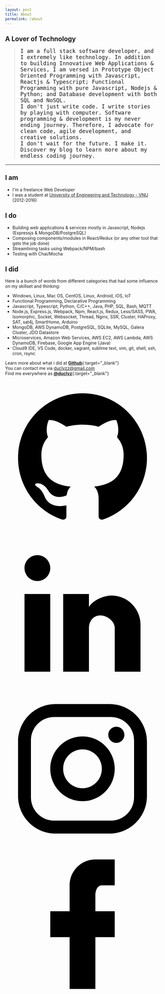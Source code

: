 ```yaml
---
layout: post
title: About
permalink: /about
---
```

## A Lover of Technology
<blockquote style="font-family: monospace; color: inherit; font-size: 1.1rem;">
  <p>I am a full stack software developer, and I extremely like technology. In addition to building Innovative Web Applications & Services, I am versed in Prototype Object Oriented Programming with Javascript, Reactjs & Typescript; Functional Programming with pure Javascript, Nodejs & Python; and Database development with both SQL and NoSQL.<br />I don't just write code. I write stories by playing with computer. Software programming & development is my never ending journey. Therefore, I advocate for clean code, agile development, and creative solutions.<br />I don't wait for the future. I make it. Discover my blog to learn more about my endless coding journey.</p>
</blockquote>

***

## I am
* I'm a freelance Web Developer
* I was a student at [University of Engineering and Technology - VNU](https://uet.vnu.edu.vn/) (2012-2016)

## I do
* Building web applications & services mostly in Javascript, Nodejs (Expressjs & MongoDB/PostgreSQL)
* Composing components/modules in React/Redux (or any other tool that gets the job done)
* Streamlining tasks using Webpack/NPM/bash
* Testing with Chai/Mocha

## I did
Here is a bunch of words from different categories that had some influence on my skillset and thinking:
* Windows, Linux, Mac OS, CentOS, Linux, Android, iOS, IoT
* Functional Programming, Declarative Programming
* Javascript, Typescript, Python, C/C++, Java, PHP, SQL, Bash, MQTT
* Node.js, Express.js, Webpack, Npm, React.js, Redux, Less/SASS, PWA, Isomorphic, Socket, Websocket, Thread, Nginx, SSR, Cluster, HAProxy, SAT, sat4j, SmartHome, Arduino
* MongoDB, AWS DynamoDB, PostgreSQL, SQLite, MySQL, Galera Cluster, JDO Datastore
* Microservices, Amazon Web Services, AWS EC2, AWS Lambda, AWS DynamoDB, Firebase, Google App Engine (Java)
* Cloud9 IDE, VS Code, docker, vagrant, sublime text, vim, git, shell, ssh, cron, rsync

Learn more about what i did at [**Github**](https://github.com/duclvz){:target="_blank"}  
You can contact me via [duclvzz@gmail.com](mailto:duclvzz@gmail.com)  
Find me everywhere as [**@duclvz**](https://www.google.com/search?q=duclvz){:target="_blank"}
<p>
<a class="social-button" target="_blank" href="https://github.com/duclvz">
  <svg focusable="false" viewBox="0 0 24 24" aria-hidden="true"><g><path
        d="M12,2C6.48,2 2,6.48 2,12C2,16.42 4.87,20.17 8.84,21.5C9.34,21.58 9.5,21.27 9.5,21C9.5,20.77 9.5,20.14 9.5,19.31C6.73,19.91 6.14,17.97 6.14,17.97C5.68,16.81 5.03,16.5 5.03,16.5C4.12,15.88 5.1,15.9 5.1,15.9C6.1,15.97 6.63,16.93 6.63,16.93C7.5,18.45 8.97,18 9.54,17.76C9.63,17.11 9.89,16.67 10.17,16.42C7.95,16.17 5.62,15.31 5.62,11.5C5.62,10.39 6,9.5 6.65,8.79C6.55,8.54 6.2,7.5 6.75,6.15C6.75,6.15 7.59,5.88 9.5,7.17C10.29,6.95 11.15,6.84 12,6.84C12.85,6.84 13.71,6.95 14.5,7.17C16.41,5.88 17.25,6.15 17.25,6.15C17.8,7.5 17.45,8.54 17.35,8.79C18,9.5 18.38,10.39 18.38,11.5C18.38,15.32 16.04,16.16 13.81,16.41C14.17,16.72 14.5,17.33 14.5,18.26C14.5,19.6 14.5,20.68 14.5,21C14.5,21.27 14.66,21.59 15.17,21.5C19.14,20.16 22,16.42 22,12C22,6.48 17.52,2 12,2Z"
      ></path></g></svg>
</a>
<a class="social-button" target="_blank" href="https://www.linkedin.com/in/duclvz">
  <svg focusable="false" viewBox="0 0 24 24" aria-hidden="true"><g><path
        d="M21,21H17V14.25C17,13.19 15.81,12.31 14.75,12.31C13.69,12.31 13,13.19 13,14.25V21H9V9H13V11C13.66,9.93 15.36,9.24 16.5,9.24C19,9.24 21,11.28 21,13.75V21M7,21H3V9H7V21M5,3C6.1,3 7,3.9 7,5C7,6.1 6.1,7 5,7C3.9,7 3,6.1 3,5C3,3.9 3.9,3 5,3Z"
      ></path></g></svg>
</a>
<a class="social-button" target="_blank" href="https://www.instagram.com/duclvz">
  <svg focusable="false" viewBox="0 0 24 24" aria-hidden="true"><g><path
        d="M7.8,2H16.2C19.4,2 22,4.6 22,7.8V16.2C22,19.4 19.4,22 16.2,22H7.8C4.6,22 2,19.4 2,16.2V7.8C2,4.6 4.6,2 7.8,2M7.6,4C5.61,4 4,5.61 4,7.6V16.4C4,18.39 5.61,20 7.6,20H16.4C18.39,20 20,18.39 20,16.4V7.6C20,5.61 18.39,4 16.4,4H7.6M17.25,5.5C17.94,5.5 18.5,6.06 18.5,6.75C18.5,7.44 17.94,8 17.25,8C16.56,8 16,7.44 16,6.75C16,6.06 16.56,5.5 17.25,5.5M12,7C14.76,7 17,9.24 17,12C17,14.76 14.76,17 12,17C9.24,17 7,14.76 7,12C7,9.24 9.24,7 12,7M12,9C10.34,9 9,10.34 9,12C9,13.66 10.34,15 12,15C13.66,15 15,13.66 15,12C15,10.34 13.66,9 12,9Z"
      ></path></g></svg>
</a>
<a class="social-button" target="_blank" href="https://fb.com/duclvz">
  <svg focusable="false" viewBox="0 0 24 24" aria-hidden="true"><g><path
        d="M17,2V2H17V6H15C14.31,6 14,6.81 14,7.5V10H14L17,10V14H14V22H10V14H7V10H10V6C10,3.79 11.79,2 14,2H17Z"
      ></path></g></svg>
</a>
</p>